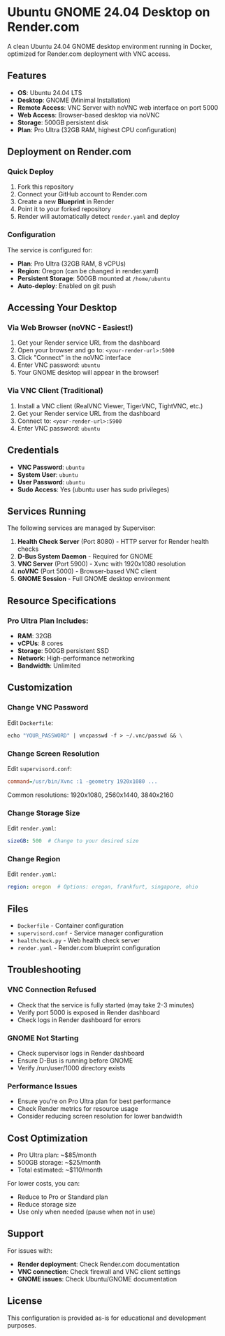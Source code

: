 # Ubuntu GNOME 24.04 Desktop on Render.com

A clean Ubuntu 24.04 GNOME desktop environment running in Docker, optimized for Render.com deployment with VNC access.

## Features

- **OS**: Ubuntu 24.04 LTS
- **Desktop**: GNOME (Minimal Installation)
- **Remote Access**: VNC Server with noVNC web interface on port 5000
- **Web Access**: Browser-based desktop via noVNC
- **Storage**: 500GB persistent disk
- **Plan**: Pro Ultra (32GB RAM, highest CPU configuration)

## Deployment on Render.com

### Quick Deploy

1. Fork this repository
2. Connect your GitHub account to Render.com
3. Create a new **Blueprint** in Render
4. Point it to your forked repository
5. Render will automatically detect `render.yaml` and deploy

### Configuration

The service is configured for:
- **Plan**: Pro Ultra (32GB RAM, 8 vCPUs)
- **Region**: Oregon (can be changed in render.yaml)
- **Persistent Storage**: 500GB mounted at `/home/ubuntu`
- **Auto-deploy**: Enabled on git push

## Accessing Your Desktop

### Via Web Browser (noVNC - Easiest!)

1. Get your Render service URL from the dashboard
2. Open your browser and go to: `<your-render-url>:5000`
3. Click "Connect" in the noVNC interface
4. Enter VNC password: `ubuntu`
5. Your GNOME desktop will appear in the browser!

### Via VNC Client (Traditional)

1. Install a VNC client (RealVNC Viewer, TigerVNC, TightVNC, etc.)
2. Get your Render service URL from the dashboard
3. Connect to: `<your-render-url>:5900`
4. Enter VNC password: `ubuntu`

## Credentials

- **VNC Password**: `ubuntu`
- **System User**: `ubuntu`
- **User Password**: `ubuntu`
- **Sudo Access**: Yes (ubuntu user has sudo privileges)

## Services Running

The following services are managed by Supervisor:

1. **Health Check Server** (Port 8080) - HTTP server for Render health checks
2. **D-Bus System Daemon** - Required for GNOME
3. **VNC Server** (Port 5900) - Xvnc with 1920x1080 resolution
4. **noVNC** (Port 5000) - Browser-based VNC client
5. **GNOME Session** - Full GNOME desktop environment

## Resource Specifications

### Pro Ultra Plan Includes:
- **RAM**: 32GB
- **vCPUs**: 8 cores
- **Storage**: 500GB persistent SSD
- **Network**: High-performance networking
- **Bandwidth**: Unlimited

## Customization

### Change VNC Password

Edit `Dockerfile`:
```dockerfile
echo "YOUR_PASSWORD" | vncpasswd -f > ~/.vnc/passwd && \
```

### Change Screen Resolution

Edit `supervisord.conf`:
```ini
command=/usr/bin/Xvnc :1 -geometry 1920x1080 ...
```

Common resolutions: 1920x1080, 2560x1440, 3840x2160

### Change Storage Size

Edit `render.yaml`:
```yaml
sizeGB: 500  # Change to your desired size
```

### Change Region

Edit `render.yaml`:
```yaml
region: oregon  # Options: oregon, frankfurt, singapore, ohio
```

## Files

- `Dockerfile` - Container configuration
- `supervisord.conf` - Service manager configuration
- `healthcheck.py` - Web health check server
- `render.yaml` - Render.com blueprint configuration

## Troubleshooting

### VNC Connection Refused
- Check that the service is fully started (may take 2-3 minutes)
- Verify port 5000 is exposed in Render dashboard
- Check logs in Render dashboard for errors

### GNOME Not Starting
- Check supervisor logs in Render dashboard
- Ensure D-Bus is running before GNOME
- Verify /run/user/1000 directory exists

### Performance Issues
- Ensure you're on Pro Ultra plan for best performance
- Check Render metrics for resource usage
- Consider reducing screen resolution for lower bandwidth

## Cost Optimization

- Pro Ultra plan: ~$85/month
- 500GB storage: ~$25/month
- Total estimated: ~$110/month

For lower costs, you can:
- Reduce to Pro or Standard plan
- Reduce storage size
- Use only when needed (pause when not in use)

## Support

For issues with:
- **Render deployment**: Check Render.com documentation
- **VNC connection**: Check firewall and VNC client settings
- **GNOME issues**: Check Ubuntu/GNOME documentation

## License

This configuration is provided as-is for educational and development purposes.
